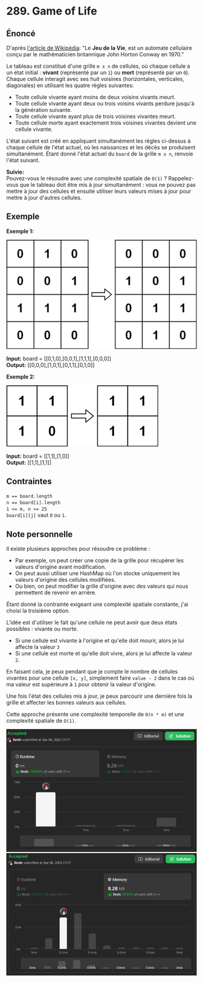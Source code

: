 # 289. Game of Life

## Énoncé

D'après [l'article de Wikipédia](https://en.wikipedia.org/wiki/Conway%27s_Game_of_Life): "Le **Jeu de la Vie**, est un automate cellulaire conçu par le mathématicien britannique John Horton Conway en 1970."

Le tableau est constitué d'une grille `m x n` de cellules, où chaque cellule a un état initial : **vivant** (représenté par un `1`) ou **mort** (représenté par un `0`). Chaque cellule interagit avec ses huit voisines (horizontales, verticales, diagonales) en utilisant les quatre règles suivantes:

- Toute cellule vivante ayant moins de deux voisins vivants meurt.
- Toute cellule vivante ayant deux ou trois voisins vivants perdure jusqu'à la génération suivante.
- Toute cellule vivante ayant plus de trois voisines vivantes meurt.
- Toute cellule morte ayant exactement trois voisines vivantes devient une cellule vivante.

L'état suivant est créé en appliquant simultanément les règles ci-dessus à chaque cellule de l'état actuel, où les naissances et les décès se produisent simultanément. Étant donné l'état actuel du `board` de la grille `m x n`, renvoie l'état suivant.

**Suivie:**  
Pouvez-vous le résoudre avec une complexité spatiale de `O(1)` ? Rappelez-vous que le tableau doit être mis à jour simultanément : vous ne pouvez pas mettre à jour des cellules et ensuite utiliser leurs valeurs mises à jour pour mettre à jour d'autres cellules.

## Exemple

**Exemple 1:**

<img src="./imgs/img1.jpg"/>

**Input:** board = [[0,1,0],[0,0,1],[1,1,1],[0,0,0]]  
**Output:** [[0,0,0],[1,0,1],[0,1,1],[0,1,0]]

**Exemple 2:**

<img src="./imgs/img2.jpg"/>

**Input:** board = [[1,1],[1,0]]  
**Output:** [[1,1],[1,1]]

## Contraintes

`m == board.length`  
`n == board[i].length`  
`1 <= m, n <= 25`  
`board[i][j]` vaut `0` ou `1`.

## Note personnelle

Il existe plusieurs approches pour résoudre ce problème :

- Par exemple, on peut créer une copie de la grille pour récupérer les valeurs d'origine avant modification.
- On peut aussi utiliser une HashMap où l'on stocke uniquement les valeurs d'origine des cellules modifiées.
- Ou bien, on peut modifier la grille d'origine avec des valeurs qui nous permettent de revenir en arrière.

Étant donné la contrainte exigeant une complexité spatiale constante, j'ai choisi la troisième option.

L'idée est d'utiliser le fait qu'une cellule ne peut avoir que deux états possibles : vivante ou morte.

- Si une cellule est vivante à l'origine et qu'elle doit mourir, alors je lui affecte la valeur `3`
- Si une cellule est morte et qu'elle doit vivre, alors je lui affecte la valeur `2`.

En faisant cela, je peux pendant que je compte le nombre de cellules vivantes pour une cellule `[x, y]`, simplement faire `value - 2` dans le cas où ma valeur est supérieure à `1` pour obtenir la valeur d'origine.

Une fois l'état des cellules mis à jour, je peux parcourir une dernière fois la grille et affecter les bonnes valeurs aux cellules.

Cette approche présente une complexité temporelle de `O(n * m)` et une complexité spatiale de `O(1)`.

<img src="./imgs/runtime.png"/>
<img src="./imgs/memory.png"/>
